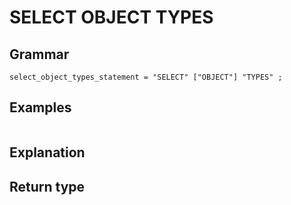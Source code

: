 # SELECT OBJECT TYPES

## Grammar

```
select_object_types_statement = "SELECT" ["OBJECT"] "TYPES" ;

```

## Examples

```
```

## Explanation



## Return type



